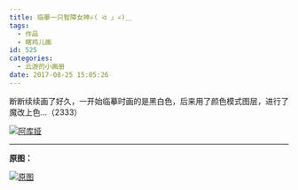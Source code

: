 ```yaml
---
title: 临摹一只智障女神∠( ᐛ 」∠)＿
tags:
  - 作品
  - 瞎鸡儿画
id: 525
categories:
  - 云游的小画册
date: 2017-08-25 15:05:26
---
```


断断续续画了好久，一开始临摹时画的是黑白色，后来用了颜色模式图层，进行了魔改上色…（2333）

[![阿库娅](http://media.yunyoujun.cn/draw/konosuba-aqua.jpg "阿库娅")](http://media.yunyoujun.cn/draw/konosuba-aqua.jpg "阿库娅")

* * *
**原图：**

[![原图](http://media.yunyoujun.cn/draw/96.png "原图")](http://media.yunyoujun.cn/draw/96.png "原图")